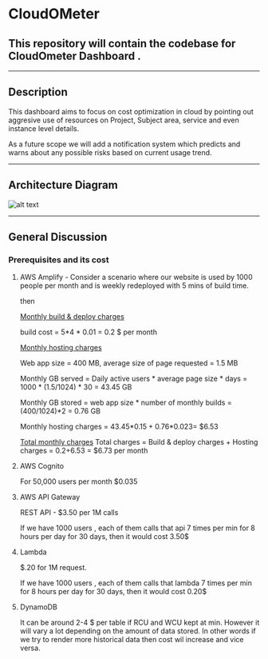 # CloudOMeter

## This repository will contain the codebase for CloudOmeter Dashboard .


-----------

## Description 

This dashboard aims to focus on cost optimization in cloud by pointing out aggresive use of resources on Project, Subject area, service and even instance level details.

As a future scope we will add a notification system which predicts and warns about any possible risks based on current usage trend. 


---------------------

## Architecture Diagram

![alt text](https://github.com/Dipayan-Som/Architecture-Diag/blob/main/Design.png?raw=true)

-------------------

## General Discussion

### Prerequisites and its cost

1. AWS Amplify - 
    Consider a scenario where our website is used by 1000 people per month and is weekly redeployed with 5 mins of build time.

    then
    
    <u>Monthly build & deploy charges </u>
    
    build cost = 5*4 * 0.01 = 0.2 $ per month

    <u>Monthly hosting charges</u>

    Web app size = 400 MB, average size of page requested = 1.5 MB

    Monthly GB served = Daily active users * average page size * days = 1000 * (1.5/1024) * 30 = 43.45 GB

    Monthly GB stored = web app size * number of monthly builds = (400/1024)*2 = 0.76 GB

    Monthly hosting charges = 43.45*$0.15 + 0.76*$0.023= $6.53


    <u>Total monthly charges</u>
    Total charges = Build & deploy charges + Hosting charges = $0.2+$6.53 = $6.73 per month

2.  AWS Cognito 

    For 50,000 users per month $0.035

3. AWS API Gateway 

    REST API - $3.50 per 1M calls

    If we have 1000 users ,  each of them calls that api 7 times per min for 8 hours per day for 30 days, then it would cost 3.50$

4. Lambda 

    $.20 for 1M request. 

    If we have 1000 users ,  each of them calls that lambda 7 times per min for 8 hours per day for 30 days, then it would cost 0.20$

5. DynamoDB

    It can be around 2-4 $ per table if RCU and WCU kept at min. However it will vary a lot depending on the amount of data stored. In other words if we try to render more historical data then cost wil increase and vice versa.

    









